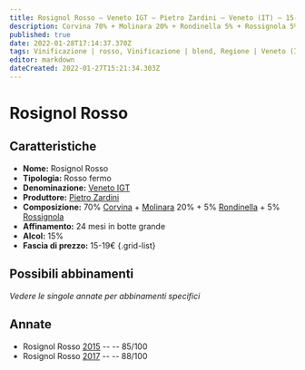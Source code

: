 ```yaml
---
title: Rosignol Rosso – Veneto IGT – Pietro Zardini – Veneto (IT) – 15-19€ – 3★
description: Corvina 70% + Molinara 20% + Rondinella 5% + Rossignola 5%
published: true
date: 2022-01-28T17:14:37.370Z
tags: Vinificazione | rosso, Vinificazione | blend, Regione | Veneto (IT), Vinificazione | fermo, Prezzi | 15-19€, Vitigni | Corvina, Vitigni | Rondinella, Vitigni | Corvinone, Valutazioni | 3 stelle
editor: markdown
dateCreated: 2022-01-27T15:21:34.303Z
---
```


# Rosignol Rosso

## Caratteristiche
- **Nome:** <span class="nome">Rosignol Rosso</span>
- **Tipologia:** Rosso fermo
- **Denominazione:** <span class="denominazione">[Veneto IGT](/denominazioni/Italia/Veneto/IGT/Veneto)</span>
- **Produttore:** <span class="cantina">[Pietro Zardini](/produttori/Italia/Veneto/Pietro-Zardini)</span> 
- **Composizione:** 70% [Corvina](/vitigni/Italia/corvina) + [Molinara](/vitigni/Italia/molinara) 20% + 5% [Rondinella](/vitigni/Italia/rondinella) + 5% [Rossignola](/vitigni/Italia/rossignola)
- **Affinamento:** 24 mesi in botte grande
- **Alcol:** 15%
- **Fascia di prezzo:** 15-19€
{.grid-list}

## Possibili abbinamenti
*Vedere le singole annate per abbinamenti specifici*

## Annate
- Rosignol Rosso [2015](vini/Italia/Veneto/Pietro-Zardini/Rosignol-Rosso/2015) -- <span class="star-3"></span> -- 85/100
- Rosignol Rosso [2017](vini/Italia/Veneto/Pietro-Zardini/Rosignol-Rosso/2017) -- <span class="star-3"></span> -- 88/100
